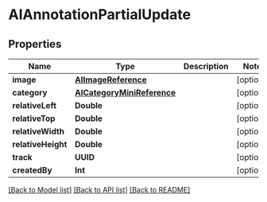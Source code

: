 # AIAnnotationPartialUpdate

## Properties

Name | Type | Description | Notes
------------ | ------------- | ------------- | -------------
**image** | [**AIImageReference**](AIImageReference.md) |  | [optional] 
**category** | [**AICategoryMiniReference**](AICategoryMiniReference.md) |  | [optional] 
**relativeLeft** | **Double** |  | [optional] 
**relativeTop** | **Double** |  | [optional] 
**relativeWidth** | **Double** |  | [optional] 
**relativeHeight** | **Double** |  | [optional] 
**track** | **UUID** |  | [optional] 
**createdBy** | **Int** |  | [optional] 

[[Back to Model list]](../README.md#documentation-for-models) [[Back to API list]](../README.md#documentation-for-api-endpoints) [[Back to README]](../README.md)


